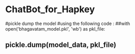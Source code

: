 # ChatBot_for_Hapkey

#pickle dump the model 
#using the following code : 
##with open('bhagavatam_model.pkl', 'wb') as pkl_file:
   ## pickle.dump(model_data, pkl_file)
